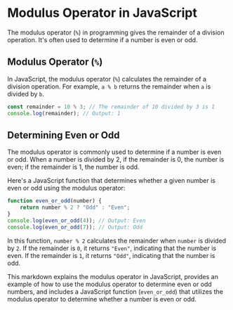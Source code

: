 # Modulus Operator in JavaScript  
The modulus operator (`%`) in programming gives the remainder of a division operation. It's often used to determine if a number is even or odd.  
## Modulus Operator (`%`)  
In JavaScript, the modulus operator (`%`) calculates the remainder of a division operation. For example, `a % b` returns the remainder when `a` is divided by `b`.  

```javascript 
const remainder = 10 % 3; // The remainder of 10 divided by 3 is 1 
console.log(remainder); // Output: 1
```

## Determining Even or Odd

The modulus operator is commonly used to determine if a number is even or odd. When a number is divided by 2, if the remainder is 0, the number is even; if the remainder is 1, the number is odd.

Here's a JavaScript function that determines whether a given number is even or odd using the modulus operator:

```js
function even_or_odd(number) {   
	return number % 2 ? "Odd" : "Even"; 
}  
console.log(even_or_odd(4)); // Output: Even 
console.log(even_or_odd(7)); // Output: Odd
```

In this function, `number % 2` calculates the remainder when `number` is divided by `2`. If the remainder is `0`, it returns `"Even"`, indicating that the number is even. If the remainder is `1`, it returns `"Odd"`, indicating that the number is odd.

This markdown explains the modulus operator in JavaScript, provides an example of how to use the modulus operator to determine even or odd numbers, and includes a JavaScript function (`even_or_odd`) that utilizes the modulus operator to determine whether a number is even or odd.
